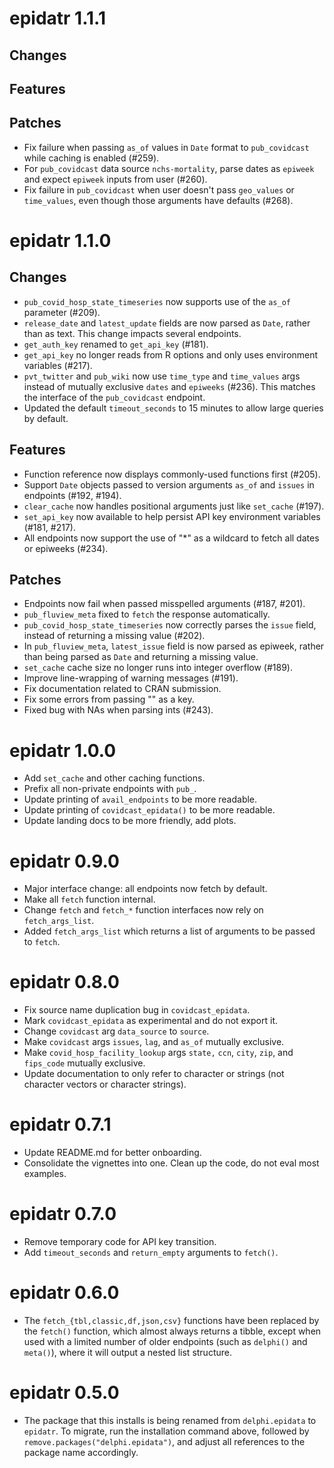 # epidatr 1.1.1

## Changes

## Features

## Patches
- Fix failure when passing `as_of` values in `Date` format to
  `pub_covidcast` while caching is enabled (#259).
- For `pub_covidcast` data source `nchs-mortality`, parse dates as `epiweek`
  and expect `epiweek` inputs from user (#260).
- Fix failure in `pub_covidcast` when user doesn't pass `geo_values` or
  `time_values`, even though those arguments have defaults (#268).

# epidatr 1.1.0

## Changes
- `pub_covid_hosp_state_timeseries` now supports use of the `as_of` parameter (#209).
- `release_date` and `latest_update` fields are now parsed as `Date`, rather
  than as text. This change impacts several endpoints.
- `get_auth_key` renamed to `get_api_key` (#181).
- `get_api_key` no longer reads from R options and only uses environment variables (#217).
- `pvt_twitter` and `pub_wiki` now use `time_type` and `time_values` args instead of mutually exclusive `dates` and `epiweeks` (#236). This matches the interface of the `pub_covidcast` endpoint.
- Updated the default `timeout_seconds` to 15 minutes to allow large queries by default.
## Features
- Function reference now displays commonly-used functions first (#205).
- Support `Date` objects passed to version arguments `as_of` and `issues` in
  endpoints (#192, #194).
- `clear_cache` now handles positional arguments just like `set_cache` (#197).
- `set_api_key` now available to help persist API key environment variables (#181, #217).
- All endpoints now support the use of "\*" as a wildcard to fetch all dates or epiweeks (#234).
## Patches
- Endpoints now fail when passed misspelled arguments (#187, #201).
- `pub_fluview_meta` fixed to `fetch` the response automatically.
- `pub_covid_hosp_state_timeseries` now correctly parses the `issue` field,
  instead of returning a missing value (#202).
- In `pub_fluview_meta`, `latest_issue` field is now parsed as epiweek, rather
  than being parsed as `Date` and returning a missing value.
- `set_cache` cache size no longer runs into integer overflow (#189).
- Improve line-wrapping of warning messages (#191).
- Fix documentation related to CRAN submission.
- Fix some errors from passing "" as a key.
- Fixed bug with NAs when parsing ints (#243).

# epidatr 1.0.0

- Add `set_cache` and other caching functions.
- Prefix all non-private endpoints with `pub_`.
- Update printing of `avail_endpoints` to be more readable.
- Update printing of `covidcast_epidata()` to be more readable.
- Update landing docs to be more friendly, add plots.

# epidatr 0.9.0

- Major interface change: all endpoints now fetch by default.
- Make all `fetch` function internal.
- Change `fetch` and `fetch_*` function interfaces now rely on `fetch_args_list`.
- Added `fetch_args_list` which returns a list of arguments to be passed to `fetch`.

# epidatr 0.8.0

- Fix source name duplication bug in `covidcast_epidata`.
- Mark `covidcast_epidata` as experimental and do not export it.
- Change `covidcast` arg `data_source` to `source`.
- Make `covidcast` args `issues`, `lag`, and `as_of` mutually exclusive.
- Make `covid_hosp_facility_lookup` args `state,` `ccn`, `city`, `zip`, and
  `fips_code` mutually exclusive.
- Update documentation to only refer to character or strings (not character
  vectors or character strings).

# epidatr 0.7.1

- Update README.md for better onboarding.
- Consolidate the vignettes into one. Clean up the code, do not eval most examples.

# epidatr 0.7.0

- Remove temporary code for API key transition.
- Add `timeout_seconds` and `return_empty` arguments to `fetch()`.

# epidatr 0.6.0

- The `fetch_{tbl,classic,df,json,csv}` functions have been replaced by the
  `fetch()` function, which almost always returns a tibble, except when used with
  a limited number of older endpoints (such as `delphi()` and `meta()`), where it
  will output a nested list structure.

# epidatr 0.5.0

- The package that this installs is being renamed from `delphi.epidata` to
  `epidatr`. To migrate, run the installation command above, followed by
  `remove.packages("delphi.epidata")`, and adjust all references to the package
  name accordingly.
